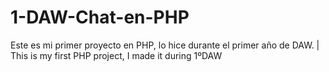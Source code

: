 # 1-DAW-Chat-en-PHP
Este es mi primer proyecto en PHP, lo hice durante el primer año de DAW. | This is my first PHP project, I made it during 1ºDAW
